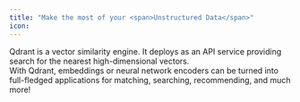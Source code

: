 ```yaml
---
title: "Make the most of your <span>Unstructured Data</span>"
icon: 
---
```


Qdrant is a vector similarity engine.
It deploys as an API service providing search for the nearest high-dimensional vectors.\
With Qdrant, embeddings or neural network encoders can be turned into full-fledged applications for matching, searching, recommending, and much more!
